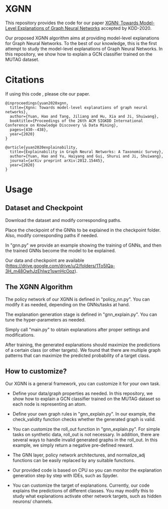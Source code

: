 # XGNN

This repository provides the code for our paper [XGNN: Towards Model-Level Explanations of Graph Neural Networks](https://arxiv.org/abs/2006.02587) accepted by KDD-2020. 

Our proposed XGNN algorithm aims at providing model-level explanations for Graph Neural Networks. To the best of our knowledge, this is the first attempt to study the model-level explanations of Graph Neural Networks. In this repository, we show how to explain a GCN classifier trained on the MUTAG dataset. 


# Citations
If using this code , please cite our paper.
```
@inproceedings{yuan2020xgnn,
  title={Xgnn: Towards model-level explanations of graph neural networks},
  author={Yuan, Hao and Tang, Jiliang and Hu, Xia and Ji, Shuiwang},
  booktitle={Proceedings of the 26th ACM SIGKDD International Conference on Knowledge Discovery \& Data Mining},
  pages={430--438},
  year={2020}
}
```


```
@article{yuan2020explainability,
  title={Explainability in Graph Neural Networks: A Taxonomic Survey},
  author={Yuan, Hao and Yu, Haiyang and Gui, Shurui and Ji, Shuiwang},
  journal={arXiv preprint arXiv:2012.15445},
  year={2020}
}
```

# Usage

## Dataset and Checkpoint

Download the dataset and modify corresponding paths. 

Place the checkpoint of the GNNs to be explained in the checkpoint folder. Also, modify corresponding paths if needed.

In "gnn.py" we provide an example showing the training of GNNs, and then the trained GNNs become the model to be explained. 

Our data and checkpoint are available (https://drive.google.com/drive/u/2/folders/1To5IQa-3H_m48OwhJzEhIwz1swnHcOoz). 

## The XGNN Algorithm

The policy network of our XGNN is defined in "policy_nn.py". You can modify it as needed, depending on the GNNs/tasks at hand. 

The explanation generation stage is defined in "gnn_explain.py". You can tune the hyper-parameters as needed. 

Simply call "main.py" to obtain explanations after proper settings and modifications. 

After training, the generated explanations should maximize the predictions of a certain class (or other targets). We found that there are multiple graph patterns that can maximize the predicted probability of a target class. 


## How to customize?

Our XGNN is a general framework, you can customize it for your own task. 

- Define your data/graph properties as needed. In this repository, we show how to explain a GCN classifier trained on the MUTAG dataset so each node is representing an atom. 

- Define your own graph rules in "gnn_explain.py". In our example, the check_validity function checks whether the generated graph is valid. 

- You can customize the roll_out function in "gnn_explain.py". For simple tasks on synthetic data, roll_out is not necessary. In addition, there are several ways to handle invalid generated graphs in the roll_out. In this example, we simply return a negative pre-defined reward. 

- The GNN layer, policy network architectures, and normalize_adj functions can be easily replaced by any suitable functions. 

- Our provided code is based on CPU so you can monitor the explanation generation step by step with IDEs, such as Spyder. 

- You can customize the target of explanations. Currently, our code explains the predictions of different classes. You may modify this to study what explanations activate other network targets, such as hidden neurons/ channels. 
